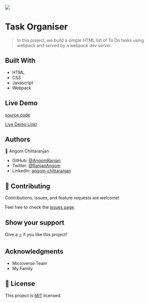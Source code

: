 ![](https://img.shields.io/badge/Microverse-blueviolet)

# Task Organiser

> In this project, we build a simple HTML list of To Do tasks using webpack and served by a webpack dev server.

## Built With

- HTML
- CSS
- Javascript
- Webpack

## Live Demo
[source code](https://github.com/AngomRanjan/Task-Organiser.git)

[Live Demo Link](https://angomranjan.github.io/PeerExercise/))

## Authors

👤 Angom Chittaranjan

- GitHub: [@AngomRanjan](https://github.com/AngomRanjan)
- Twitter: [@RanjanAngom](https://twitter.com/RanjanAngom)
- LinkedIn: [angom-chittaranjan](https://linkedin.com/in/angom-chittaranjan)

## 🤝 Contributing

Contributions, issues, and feature requests are welcome!

Feel free to check the [issues page](https://github.com/AngomRanjan/Task-Organiser/issues).

## Show your support

Give a [⭐️](https://github.com/AngomRanjan/Task-Organiser/stargazers) if you like this project!

## Acknowledgments
- Microverse Team
- My Family

## 📝 License

This project is [MIT](LICENSE) licensed.
